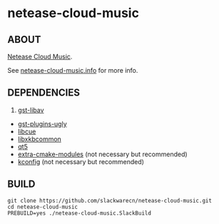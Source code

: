 # netease-cloud-music

## ABOUT

[Netease Cloud Music](http://music.163.com/#/download).

See [netease-cloud-music.info](netease-cloud-music.info) for more info.

## DEPENDENCIES

1. [gst-libav](https://slackbuilds.org/repository/14.2/multimedia/gst-libav/)
+ [gst-plugins-ugly](https://slackbuilds.org/repository/14.2/multimedia/gst-plugins-ugly/)
+ [libcue](https://slackbuilds.org/repository/14.2/libraries/libcue/)
+ [libxkbcommon](https://slackbuilds.org/repository/14.2/libraries/libxkbcommon/)
+ [qt5](https://slackbuilds.org/repository/14.2/libraries/qt5/)
+ [extra-cmake-modules](https://github.com/slackwarecn/extra-cmake-modules.git) (not necessary but recommended)
+ [kconfig](https://github.com/slackwarecn/kconfig.git) (not necessary but recommended)

## BUILD

```
git clone https://github.com/slackwarecn/netease-cloud-music.git
cd netease-cloud-music
PREBUILD=yes ./netease-cloud-music.SlackBuild
```
